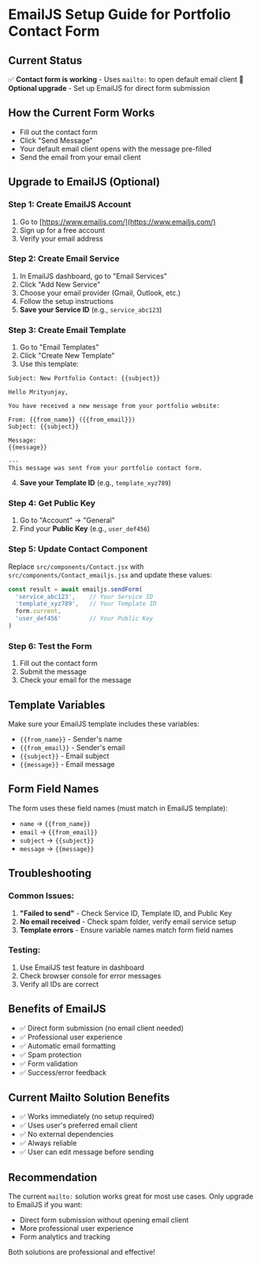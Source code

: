 # EmailJS Setup Guide for Portfolio Contact Form

## Current Status
✅ **Contact form is working** - Uses `mailto:` to open default email client
🔄 **Optional upgrade** - Set up EmailJS for direct form submission

## How the Current Form Works
- Fill out the contact form
- Click "Send Message"
- Your default email client opens with the message pre-filled
- Send the email from your email client

## Upgrade to EmailJS (Optional)

### Step 1: Create EmailJS Account
1. Go to [https://www.emailjs.com/](https://www.emailjs.com/)
2. Sign up for a free account
3. Verify your email address

### Step 2: Create Email Service
1. In EmailJS dashboard, go to "Email Services"
2. Click "Add New Service"
3. Choose your email provider (Gmail, Outlook, etc.)
4. Follow the setup instructions
5. **Save your Service ID** (e.g., `service_abc123`)

### Step 3: Create Email Template
1. Go to "Email Templates"
2. Click "Create New Template"
3. Use this template:

```
Subject: New Portfolio Contact: {{subject}}

Hello Mrityunjay,

You have received a new message from your portfolio website:

From: {{from_name}} ({{from_email}})
Subject: {{subject}}

Message:
{{message}}

---
This message was sent from your portfolio contact form.
```

4. **Save your Template ID** (e.g., `template_xyz789`)

### Step 4: Get Public Key
1. Go to "Account" → "General"
2. Find your **Public Key** (e.g., `user_def456`)

### Step 5: Update Contact Component
Replace `src/components/Contact.jsx` with `src/components/Contact_emailjs.jsx` and update these values:

```javascript
const result = await emailjs.sendForm(
  'service_abc123',    // Your Service ID
  'template_xyz789',   // Your Template ID
  form.current,
  'user_def456'        // Your Public Key
)
```

### Step 6: Test the Form
1. Fill out the contact form
2. Submit the message
3. Check your email for the message

## Template Variables
Make sure your EmailJS template includes these variables:
- `{{from_name}}` - Sender's name
- `{{from_email}}` - Sender's email
- `{{subject}}` - Email subject
- `{{message}}` - Email message

## Form Field Names
The form uses these field names (must match in EmailJS template):
- `name` → `{{from_name}}`
- `email` → `{{from_email}}`
- `subject` → `{{subject}}`
- `message` → `{{message}}`

## Troubleshooting

### Common Issues:
1. **"Failed to send"** - Check Service ID, Template ID, and Public Key
2. **No email received** - Check spam folder, verify email service setup
3. **Template errors** - Ensure variable names match form field names

### Testing:
1. Use EmailJS test feature in dashboard
2. Check browser console for error messages
3. Verify all IDs are correct

## Benefits of EmailJS
- ✅ Direct form submission (no email client needed)
- ✅ Professional user experience
- ✅ Automatic email formatting
- ✅ Spam protection
- ✅ Form validation
- ✅ Success/error feedback

## Current Mailto Solution Benefits
- ✅ Works immediately (no setup required)
- ✅ Uses user's preferred email client
- ✅ No external dependencies
- ✅ Always reliable
- ✅ User can edit message before sending

## Recommendation
The current `mailto:` solution works great for most use cases. Only upgrade to EmailJS if you want:
- Direct form submission without opening email client
- More professional user experience
- Form analytics and tracking

Both solutions are professional and effective!
